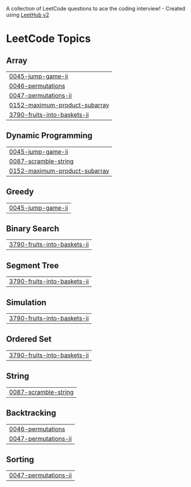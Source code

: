 A collection of LeetCode questions to ace the coding interview! - Created using [LeetHub v2](https://github.com/arunbhardwaj/LeetHub-2.0)
<!---LeetCode Topics Start-->
# LeetCode Topics
## Array
|  |
| ------- |
| [0045-jump-game-ii](https://github.com/sameerakmal/Leetcode/tree/master/0045-jump-game-ii) |
| [0046-permutations](https://github.com/sameerakmal/Leetcode/tree/master/0046-permutations) |
| [0047-permutations-ii](https://github.com/sameerakmal/Leetcode/tree/master/0047-permutations-ii) |
| [0152-maximum-product-subarray](https://github.com/sameerakmal/Leetcode/tree/master/0152-maximum-product-subarray) |
| [3790-fruits-into-baskets-ii](https://github.com/sameerakmal/Leetcode/tree/master/3790-fruits-into-baskets-ii) |
## Dynamic Programming
|  |
| ------- |
| [0045-jump-game-ii](https://github.com/sameerakmal/Leetcode/tree/master/0045-jump-game-ii) |
| [0087-scramble-string](https://github.com/sameerakmal/Leetcode/tree/master/0087-scramble-string) |
| [0152-maximum-product-subarray](https://github.com/sameerakmal/Leetcode/tree/master/0152-maximum-product-subarray) |
## Greedy
|  |
| ------- |
| [0045-jump-game-ii](https://github.com/sameerakmal/Leetcode/tree/master/0045-jump-game-ii) |
## Binary Search
|  |
| ------- |
| [3790-fruits-into-baskets-ii](https://github.com/sameerakmal/Leetcode/tree/master/3790-fruits-into-baskets-ii) |
## Segment Tree
|  |
| ------- |
| [3790-fruits-into-baskets-ii](https://github.com/sameerakmal/Leetcode/tree/master/3790-fruits-into-baskets-ii) |
## Simulation
|  |
| ------- |
| [3790-fruits-into-baskets-ii](https://github.com/sameerakmal/Leetcode/tree/master/3790-fruits-into-baskets-ii) |
## Ordered Set
|  |
| ------- |
| [3790-fruits-into-baskets-ii](https://github.com/sameerakmal/Leetcode/tree/master/3790-fruits-into-baskets-ii) |
## String
|  |
| ------- |
| [0087-scramble-string](https://github.com/sameerakmal/Leetcode/tree/master/0087-scramble-string) |
## Backtracking
|  |
| ------- |
| [0046-permutations](https://github.com/sameerakmal/Leetcode/tree/master/0046-permutations) |
| [0047-permutations-ii](https://github.com/sameerakmal/Leetcode/tree/master/0047-permutations-ii) |
## Sorting
|  |
| ------- |
| [0047-permutations-ii](https://github.com/sameerakmal/Leetcode/tree/master/0047-permutations-ii) |
<!---LeetCode Topics End-->